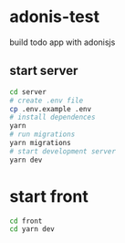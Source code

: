 # adonis-test

build todo app with adonisjs

## start server

```sh
cd server
# create .env file
cp .env.example .env
# install dependences
yarn
# run migrations
yarn migrations
# start development server
yarn dev

```

# start front

```sh
cd front
cd yarn dev
```
